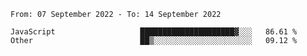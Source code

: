<!--START_SECTION:waka-->

```text
From: 07 September 2022 - To: 14 September 2022

JavaScript                   █████████████████████▓░░░   86.61 %
Other                        ██▒░░░░░░░░░░░░░░░░░░░░░░   09.12 %
```

<!--END_SECTION:waka-->
